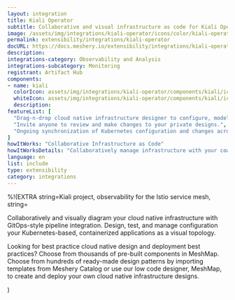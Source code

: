 ```yaml
---
layout: integration
title: Kiali Operator
subtitle: Collaborative and visual infrastructure as code for Kiali Operator
image: /assets/img/integrations/kiali-operator/icons/color/kiali-operator-color.svg
permalink: extensibility/integrations/kiali-operator
docURL: https://docs.meshery.io/extensibility/integrations/kiali-operator
description: 
integrations-category: Observability and Analysis
integrations-subcategory: Monitoring
registrant: Artifact Hub
components: 
- name: kiali
  colorIcon: assets/img/integrations/kiali-operator/components/kiali/icons/color/kiali-color.svg
  whiteIcon: assets/img/integrations/kiali-operator/components/kiali/icons/white/kiali-white.svg
  description: 
featureList: [
  "Drag-n-drop cloud native infrastructure designer to configure, model, and deploy your workloads.",
  "Invite anyone to review and make changes to your private designs.",
  "Ongoing synchronization of Kubernetes configuration and changes across any number of clusters."
]
howItWorks: "Collaborative Infrastructure as Code"
howItWorksDetails: "Collaboratively manage infrastructure with your coworkers synchronously sharing the same designs."
language: en
list: include
type: extensibility
category: integrations
---
```

%!(EXTRA string=Kiali project, observability for the Istio service mesh, string=<p>
    Collaboratively and visually diagram your cloud native infrastructure with GitOps-style pipeline integration. Design, test, and manage configuration your Kubernetes-based, containerized applications as a visual topology.
</p>
<p>
    Looking for best practice cloud native design and deployment best practices? Choose from thousands of pre-built components in MeshMap. Choose from hundreds of ready-made design patterns by importing templates from Meshery Catalog or use our low code designer, MeshMap, to create and deploy your own cloud native infrastructure designs.
</p>)